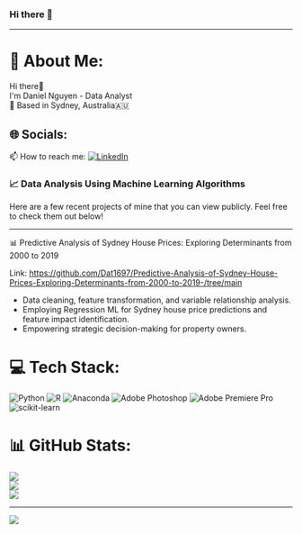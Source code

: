  ### Hi there 👋
  -------------------------
  # 💫 About Me:
Hi there👋<br>I'm Daniel Nguyen - Data Analyst<br>📍 Based in Sydney, Australia🇦🇺


## 🌐 Socials:
📫 How to reach me: [![LinkedIn](https://img.shields.io/badge/LinkedIn-%230077B5.svg?logo=linkedin&logoColor=white)](https://linkedin.com/in/daniel-nguyen1697) 


### 📈 Data Analysis Using Machine Learning Algorithms

Here are a few recent projects of mine that you can view publicly. Feel free to check them out below!

------------------------------------------------------
📊 Predictive Analysis of Sydney House Prices: Exploring Determinants from 2000 to 2019

Link: https://github.com/Dat1697/Predictive-Analysis-of-Sydney-House-Prices-Exploring-Determinants-from-2000-to-2019-/tree/main
- Data cleaning, feature transformation, and variable relationship analysis.
- Employing Regression ML for Sydney house price predictions and feature impact identification.
- Empowering strategic decision-making for property owners.
# 💻 Tech Stack:
![Python](https://img.shields.io/badge/python-3670A0?style=for-the-badge&logo=python&logoColor=ffdd54) ![R](https://img.shields.io/badge/r-%23276DC3.svg?style=for-the-badge&logo=r&logoColor=white) ![Anaconda](https://img.shields.io/badge/Anaconda-%2344A833.svg?style=for-the-badge&logo=anaconda&logoColor=white) ![Adobe Photoshop](https://img.shields.io/badge/adobe%20photoshop-%2331A8FF.svg?style=for-the-badge&logo=adobe%20photoshop&logoColor=white) ![Adobe Premiere Pro](https://img.shields.io/badge/Adobe%20Premiere%20Pro-9999FF.svg?style=for-the-badge&logo=Adobe%20Premiere%20Pro&logoColor=white) ![scikit-learn](https://img.shields.io/badge/scikit--learn-%23F7931E.svg?style=for-the-badge&logo=scikit-learn&logoColor=white)
# 📊 GitHub Stats:
![](https://github-readme-stats.vercel.app/api?username=Dat1697&theme=dark&hide_border=false&include_all_commits=false&count_private=false)<br/>
![](https://github-readme-streak-stats.herokuapp.com/?user=Dat1697&theme=dark&hide_border=false)<br/>
![](https://github-readme-stats.vercel.app/api/top-langs/?username=Dat1697&theme=dark&hide_border=false&include_all_commits=false&count_private=false&layout=compact)

---
[![](https://visitcount.itsvg.in/api?id=Dat1697&icon=0&color=0)](https://visitcount.itsvg.in)




<!--
**Dat1697/Dat1697** is a ✨ _special_ ✨ repository because its `README.md` (this file) appears on your GitHub profile.

Here are some ideas to get you started:

- 🔭 I’m currently working on ...
- 🌱 I’m currently learning ...
- 👯 I’m looking to collaborate on ...
- 🤔 I’m looking for help with ...
- 💬 Ask me about ...
- 📫 How to reach me: ...
- 😄 Pronouns: ...
- ⚡ Fun fact: ...
-->

